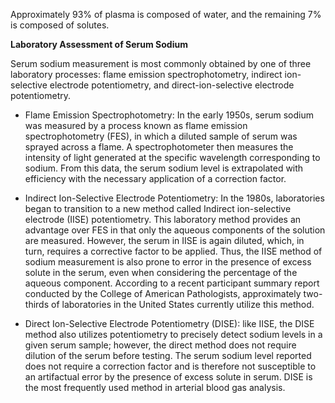 Approximately 93% of plasma is composed of water, and the remaining 7% is composed of solutes.

**Laboratory Assessment of Serum Sodium**

Serum sodium measurement is most commonly obtained by one of three laboratory processes: flame emission spectrophotometry, indirect ion-selective electrode potentiometry, and direct-ion-selective electrode potentiometry.

- Flame Emission Spectrophotometry: In the early 1950s, serum sodium was measured by a process known as flame emission spectrophotometry (FES), in which a diluted sample of serum was sprayed across a flame. A spectrophotometer then measures the intensity of light generated at the specific wavelength corresponding to sodium. From this data, the serum sodium level is extrapolated with efficiency with the necessary application of a correction factor.

- Indirect Ion-Selective Electrode Potentiometry: In the 1980s, laboratories began to transition to a new method called Indirect ion-selective electrode (IISE) potentiometry. This laboratory method provides an advantage over FES in that only the aqueous components of the solution are measured. However, the serum in IISE is again diluted, which, in turn, requires a corrective factor to be applied. Thus, the IISE method of sodium measurement is also prone to error in the presence of excess solute in the serum, even when considering the percentage of the aqueous component. According to a recent participant summary report conducted by the College of American Pathologists, approximately two-thirds of laboratories in the United States currently utilize this method.

- Direct Ion-Selective Electrode Potentiometry (DISE): like IISE, the DISE method also utilizes potentiometry to precisely detect sodium levels in a given serum sample; however, the direct method does not require dilution of the serum before testing. The serum sodium level reported does not require a correction factor and is therefore not susceptible to an artifactual error by the presence of excess solute in serum. DISE is the most frequently used method in arterial blood gas analysis.